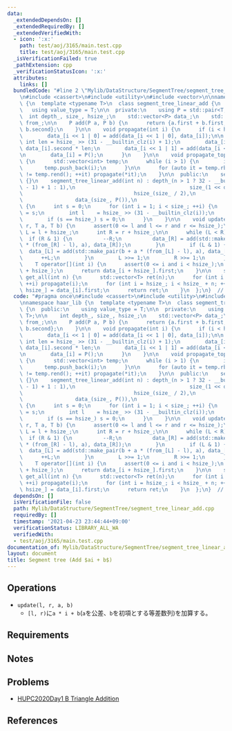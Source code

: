 ```yaml
---
data:
  _extendedDependsOn: []
  _extendedRequiredBy: []
  _extendedVerifiedWith:
  - icon: ':x:'
    path: test/aoj/3165/main.test.cpp
    title: test/aoj/3165/main.test.cpp
  _isVerificationFailed: true
  _pathExtension: cpp
  _verificationStatusIcon: ':x:'
  attributes:
    links: []
  bundledCode: "#line 2 \"Mylib/DataStructure/SegmentTree/segment_tree_linear_add.cpp\"\
    \n#include <cassert>\n#include <utility>\n#include <vector>\n\nnamespace haar_lib\
    \ {\n  template <typename T>\n  class segment_tree_linear_add {\n  public:\n \
    \   using value_type = T;\n\n  private:\n    using P = std::pair<T, T>;\n\n  \
    \  int depth_, size_, hsize_;\n    std::vector<P> data_;\n    std::vector<int>\
    \ from_;\n\n    P add(P a, P b) {\n      return {a.first + b.first, a.second +\
    \ b.second};\n    }\n\n    void propagate(int i) {\n      if (i < hsize_) {\n\
    \        data_[i << 1 | 0] = add(data_[i << 1 | 0], data_[i]);\n\n        const\
    \ int len = hsize_ >> (31 - __builtin_clz(i) + 1);\n        data_[i].first +=\
    \ data_[i].second * len;\n        data_[i << 1 | 1] = add(data_[i << 1 | 1], data_[i]);\n\
    \n        data_[i] = P();\n      }\n    }\n\n    void propagate_top_down(int i)\
    \ {\n      std::vector<int> temp;\n      while (i > 1) {\n        i >>= 1;\n \
    \       temp.push_back(i);\n      }\n\n      for (auto it = temp.rbegin(); it\
    \ != temp.rend(); ++it) propagate(*it);\n    }\n\n  public:\n    segment_tree_linear_add()\
    \ {}\n    segment_tree_linear_add(int n) : depth_(n > 1 ? 32 - __builtin_clz(n\
    \ - 1) + 1 : 1),\n                                     size_(1 << depth_),\n \
    \                                    hsize_(size_ / 2),\n                    \
    \                 data_(size_, P()),\n                                     from_(size_)\
    \ {\n      int s = 0;\n      for (int i = 1; i < size_; ++i) {\n        from_[i]\
    \ = s;\n        int l    = hsize_ >> (31 - __builtin_clz(i));\n        s += l;\n\
    \        if (s == hsize_) s = 0;\n      }\n    }\n\n    void update(int l, int\
    \ r, T a, T b) {\n      assert(0 <= l and l <= r and r <= hsize_);\n      int\
    \ L = l + hsize_;\n      int R = r + hsize_;\n\n      while (L < R) {\n      \
    \  if (R & 1) {\n          --R;\n          data_[R] = add(std::make_pair(b + a\
    \ * (from_[R] - l), a), data_[R]);\n        }\n        if (L & 1) {\n        \
    \  data_[L] = add(std::make_pair(b + a * (from_[L] - l), a), data_[L]);\n    \
    \      ++L;\n        }\n        L >>= 1;\n        R >>= 1;\n      }\n    }\n\n\
    \    T operator[](int i) {\n      assert(0 <= i and i < hsize_);\n      propagate_top_down(i\
    \ + hsize_);\n      return data_[i + hsize_].first;\n    }\n\n    std::vector<T>\
    \ get_all(int n) {\n      std::vector<T> ret(n);\n      for (int i = 1; i < hsize_;\
    \ ++i) propagate(i);\n      for (int i = hsize_; i < hsize_ + n; ++i) ret[i -\
    \ hsize_] = data_[i].first;\n      return ret;\n    }\n  };\n}  // namespace haar_lib\n"
  code: "#pragma once\n#include <cassert>\n#include <utility>\n#include <vector>\n\
    \nnamespace haar_lib {\n  template <typename T>\n  class segment_tree_linear_add\
    \ {\n  public:\n    using value_type = T;\n\n  private:\n    using P = std::pair<T,\
    \ T>;\n\n    int depth_, size_, hsize_;\n    std::vector<P> data_;\n    std::vector<int>\
    \ from_;\n\n    P add(P a, P b) {\n      return {a.first + b.first, a.second +\
    \ b.second};\n    }\n\n    void propagate(int i) {\n      if (i < hsize_) {\n\
    \        data_[i << 1 | 0] = add(data_[i << 1 | 0], data_[i]);\n\n        const\
    \ int len = hsize_ >> (31 - __builtin_clz(i) + 1);\n        data_[i].first +=\
    \ data_[i].second * len;\n        data_[i << 1 | 1] = add(data_[i << 1 | 1], data_[i]);\n\
    \n        data_[i] = P();\n      }\n    }\n\n    void propagate_top_down(int i)\
    \ {\n      std::vector<int> temp;\n      while (i > 1) {\n        i >>= 1;\n \
    \       temp.push_back(i);\n      }\n\n      for (auto it = temp.rbegin(); it\
    \ != temp.rend(); ++it) propagate(*it);\n    }\n\n  public:\n    segment_tree_linear_add()\
    \ {}\n    segment_tree_linear_add(int n) : depth_(n > 1 ? 32 - __builtin_clz(n\
    \ - 1) + 1 : 1),\n                                     size_(1 << depth_),\n \
    \                                    hsize_(size_ / 2),\n                    \
    \                 data_(size_, P()),\n                                     from_(size_)\
    \ {\n      int s = 0;\n      for (int i = 1; i < size_; ++i) {\n        from_[i]\
    \ = s;\n        int l    = hsize_ >> (31 - __builtin_clz(i));\n        s += l;\n\
    \        if (s == hsize_) s = 0;\n      }\n    }\n\n    void update(int l, int\
    \ r, T a, T b) {\n      assert(0 <= l and l <= r and r <= hsize_);\n      int\
    \ L = l + hsize_;\n      int R = r + hsize_;\n\n      while (L < R) {\n      \
    \  if (R & 1) {\n          --R;\n          data_[R] = add(std::make_pair(b + a\
    \ * (from_[R] - l), a), data_[R]);\n        }\n        if (L & 1) {\n        \
    \  data_[L] = add(std::make_pair(b + a * (from_[L] - l), a), data_[L]);\n    \
    \      ++L;\n        }\n        L >>= 1;\n        R >>= 1;\n      }\n    }\n\n\
    \    T operator[](int i) {\n      assert(0 <= i and i < hsize_);\n      propagate_top_down(i\
    \ + hsize_);\n      return data_[i + hsize_].first;\n    }\n\n    std::vector<T>\
    \ get_all(int n) {\n      std::vector<T> ret(n);\n      for (int i = 1; i < hsize_;\
    \ ++i) propagate(i);\n      for (int i = hsize_; i < hsize_ + n; ++i) ret[i -\
    \ hsize_] = data_[i].first;\n      return ret;\n    }\n  };\n}  // namespace haar_lib\n"
  dependsOn: []
  isVerificationFile: false
  path: Mylib/DataStructure/SegmentTree/segment_tree_linear_add.cpp
  requiredBy: []
  timestamp: '2021-04-23 23:44:44+09:00'
  verificationStatus: LIBRARY_ALL_WA
  verifiedWith:
  - test/aoj/3165/main.test.cpp
documentation_of: Mylib/DataStructure/SegmentTree/segment_tree_linear_add.cpp
layout: document
title: Segment tree (Add $ai + b$)
---
```


## Operations

- `update(l, r, a, b)`
  - `[l, r)`に`a * i + b`(`a`を公差、`b`を初項とする等差数列)を加算する。

## Requirements

## Notes

## Problems

- [HUPC2020Day1 B Triangle Addition](https://onlinejudge.u-aizu.ac.jp/beta/room.html#HUPC2020Day1/problems/B)

## References
